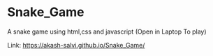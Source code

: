 # Snake_Game
A snake game using html,css and javascript
(Open in Laptop To play)

Link: https://akash-salvi.github.io/Snake_Game/
